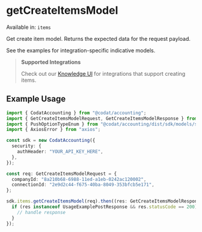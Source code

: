 # getCreateItemsModel
Available in: `items`

Get create item model. Returns the expected data for the request payload.

See the examples for integration-specific indicative models.

> **Supported Integrations**
> 
> Check out our [Knowledge UI](https://knowledge.codat.io/supported-features/accounting?view=tab-by-data-type&dataType=items) for integrations that support creating items.

## Example Usage
```typescript
import { CodatAccounting } from "@codat/accounting";
import { GetCreateItemsModelRequest, GetCreateItemsModelResponse } from "@codat/accounting/dist/sdk/models/operations";
import { PushOptionTypeEnum } from "@codat/accounting/dist/sdk/models/shared";
import { AxiosError } from "axios";

const sdk = new CodatAccounting({
  security: {
    authHeader: "YOUR_API_KEY_HERE",
  },
});

const req: GetCreateItemsModelRequest = {
  companyId: "8a210b68-6988-11ed-a1eb-0242ac120002",
  connectionId: "2e9d2c44-f675-40ba-8049-353bfcb5e171",
};

sdk.items.getCreateItemsModel(req).then((res: GetCreateItemsModelResponse | AxiosError) => {
  if (res instanceof UsageExamplePostResponse && res.statusCode == 200) {
    // handle response
  }
});
```